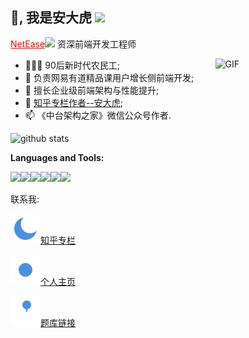 <h2>👋, 我是安大虎 <img src="https://64.media.tumblr.com/122d6d8739d81ed22db01eb1e2698293/tumblr_mf37avof101rgr4l6o1_r1_250.gifv" width="50"></h2>
<p> <a href="https://www.163.com/" style="color:red" target="_blank">NetEase</a><img src="https://media.giphy.com/media/WUlplcMpOCEmTGBtBW/giphy.gif" width="30">  
资深前端开发工程师</p>
<img width = "35%" align="right" alt="GIF" height="130px" src="https://64.media.tumblr.com/tumblr_m0m5p7B7X11r9elj2o1_500.gifv" />


<div align="left">


- 👨🏽‍💻 90后新时代农民工; 
- 🤔 负责网易有道精品课用户增长侧前端开发;
- 💼 擅长企业级前端架构与性能提升;
- 💬 <a href="https://www.zhihu.com/people/an-zeng-ping">知乎专栏作者--安大虎</a>;
- 📫 《中台架构之家》微信公众号作者.

![github stats](https://github-readme-stats.vercel.app/api?username=Mrrabbitan&show_icons=true)

**Languages and Tools:** 
<p align="left">
  <img src="https://media3.giphy.com/media/kdFc8fubgS31b8DsVu/giphy.webp" width="50"><img src="https://media.giphy.com/media/SU2ic3wTfuC6JhD1lA/giphy.gif" width="50"><img src="https://media3.giphy.com/media/ln7z2eWriiQAllfVcn/200w.webp" width="50"><img src="https://i.giphy.com/media/LMt9638dO8dftAjtco/200.webp" width="50"><img src="https://i.giphy.com/media/eNAsjO55tPbgaor7ma/200w.webp" width="50"><img src="https://i.giphy.com/media/IdyAQJVN2kVPNUrojM/200.webp" width="50">
  
</p>

<p>联系我:</p>
<p><a href="https://www.zhihu.com/people/an-zeng-ping"><img src="./line.svg" alt="知乎专栏" />知乎专栏</a></p>
<p><a href="https://mrrabbitan.github.io/"><img src="./sun.svg" alt="blog" />个人主页</a></p>
<p><a href="https://anzpnavy.github.io/"><img src="./blog.svg" alt="题库链接" />题库链接</a></p>
</div>

